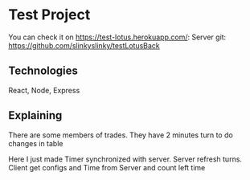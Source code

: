 # Test Project 

You can check it on https://test-lotus.herokuapp.com/:
Server git: https://github.com/slinkyslinky/testLotusBack

## Technologies

React, Node, Express

## Explaining

There are some members of trades. They have 2 minutes turn to do changes in table

Here I just made Timer synchronized with server. Server refresh turns. Client get configs and Time from Server and count left time
